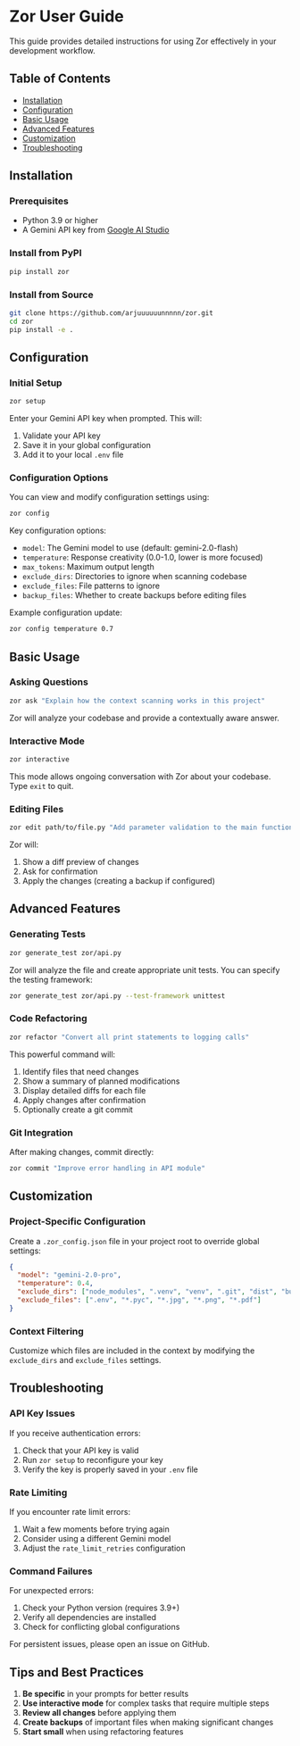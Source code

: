# Zor User Guide

This guide provides detailed instructions for using Zor effectively in your development workflow.

## Table of Contents

- [Installation](#installation)
- [Configuration](#configuration)
- [Basic Usage](#basic-usage)
- [Advanced Features](#advanced-features)
- [Customization](#customization)
- [Troubleshooting](#troubleshooting)

## Installation

### Prerequisites

- Python 3.9 or higher
- A Gemini API key from [Google AI Studio](https://ai.google.dev/)

### Install from PyPI

```bash
pip install zor
```

### Install from Source

```bash
git clone https://github.com/arjuuuuuunnnnn/zor.git
cd zor
pip install -e .
```

## Configuration

### Initial Setup

```bash
zor setup
```

Enter your Gemini API key when prompted. This will:
1. Validate your API key
2. Save it in your global configuration
3. Add it to your local `.env` file

### Configuration Options

You can view and modify configuration settings using:

```bash
zor config
```

Key configuration options:

- `model`: The Gemini model to use (default: gemini-2.0-flash)
- `temperature`: Response creativity (0.0-1.0, lower is more focused)
- `max_tokens`: Maximum output length
- `exclude_dirs`: Directories to ignore when scanning codebase
- `exclude_files`: File patterns to ignore
- `backup_files`: Whether to create backups before editing files

Example configuration update:
```bash
zor config temperature 0.7
```

## Basic Usage

### Asking Questions

```bash
zor ask "Explain how the context scanning works in this project"
```

Zor will analyze your codebase and provide a contextually aware answer.

### Interactive Mode

```bash
zor interactive
```

This mode allows ongoing conversation with Zor about your codebase. Type `exit` to quit.

### Editing Files

```bash
zor edit path/to/file.py "Add parameter validation to the main function"
```

Zor will:
1. Show a diff preview of changes
2. Ask for confirmation
3. Apply the changes (creating a backup if configured)

## Advanced Features

### Generating Tests

```bash
zor generate_test zor/api.py
```

Zor will analyze the file and create appropriate unit tests. You can specify the testing framework:

```bash
zor generate_test zor/api.py --test-framework unittest
```

### Code Refactoring

```bash
zor refactor "Convert all print statements to logging calls"
```

This powerful command will:
1. Identify files that need changes
2. Show a summary of planned modifications
3. Display detailed diffs for each file
4. Apply changes after confirmation
5. Optionally create a git commit

### Git Integration

After making changes, commit directly:

```bash
zor commit "Improve error handling in API module"
```

## Customization

### Project-Specific Configuration

Create a `.zor_config.json` file in your project root to override global settings:

```json
{
  "model": "gemini-2.0-pro",
  "temperature": 0.4,
  "exclude_dirs": ["node_modules", ".venv", "venv", ".git", "dist", "build"],
  "exclude_files": [".env", "*.pyc", "*.jpg", "*.png", "*.pdf"]
}
```

### Context Filtering

Customize which files are included in the context by modifying the `exclude_dirs` and `exclude_files` settings.

## Troubleshooting

### API Key Issues

If you receive authentication errors:
1. Check that your API key is valid
2. Run `zor setup` to reconfigure your key
3. Verify the key is properly saved in your `.env` file

### Rate Limiting

If you encounter rate limit errors:
1. Wait a few moments before trying again
2. Consider using a different Gemini model
3. Adjust the `rate_limit_retries` configuration 

### Command Failures

For unexpected errors:
1. Check your Python version (requires 3.9+)
2. Verify all dependencies are installed
3. Check for conflicting global configurations

For persistent issues, please open an issue on GitHub.

## Tips and Best Practices

1. **Be specific** in your prompts for better results
2. **Use interactive mode** for complex tasks that require multiple steps
3. **Review all changes** before applying them
4. **Create backups** of important files when making significant changes
5. **Start small** when using refactoring features
